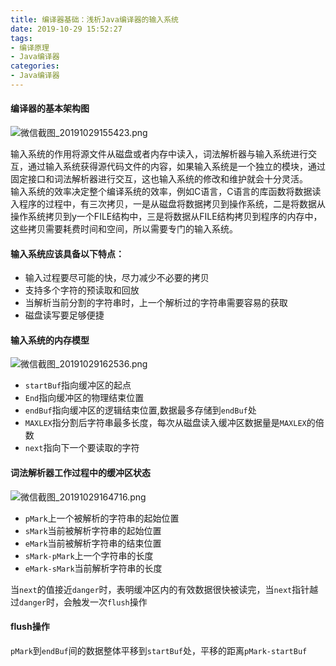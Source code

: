 ```yaml
---
title: 编译器基础：浅析Java编译器的输入系统
date: 2019-10-29 15:52:27
tags:
- 编译原理
- Java编译器
categories:
- Java编译器
---
```

#### 编译器的基本架构图
![微信截图_20191029155423.png](https://i.loli.net/2019/10/29/L5No2S4Y7uGDIPU.png)

输入系统的作用将源文件从磁盘或者内存中读入，词法解析器与输入系统进行交互，通过输入系统获得源代码文件的内容，如果输入系统是一个独立的模块，通过固定接口和词法解析器进行交互，这也输入系统的修改和维护就会十分灵活。  
输入系统的效率决定整个编译系统的效率，例如C语言，C语言的库函数将数据读入程序的过程中，有三次拷贝，一是从磁盘将数据拷贝到操作系统，二是将数据从操作系统拷贝到y一个FILE结构中，三是将数据从FILE结构拷贝到程序的内存中，这些拷贝需要耗费时间和空间，所以需要专门的输入系统。  
#### 输入系统应该具备以下特点：
* 输入过程要尽可能的快，尽力减少不必要的拷贝
* 支持多个字符的预读取和回放
* 当解析当前分割的字符串时，上一个解析过的字符串需要容易的获取
* 磁盘读写要足够便捷

#### 输入系统的内存模型
![微信截图_20191029162536.png](https://i.loli.net/2019/10/29/DbnBQs5Z8io9uCU.png)

* ``startBuf``指向缓冲区的起点
* ``End``指向缓冲区的物理结束位置
* ``endBuf``指向缓冲区的逻辑结束位置,数据最多存储到``endBuf``处
* ``MAXLEX``指分割后字符串最多长度，每次从磁盘读入缓冲区数据量是``MAXLEX``的倍数
* ``next``指向下一个要读取的字符

#### 词法解析器工作过程中的缓冲区状态
![微信截图_20191029164716.png](https://i.loli.net/2019/10/29/TYn5v8yUa1omAiD.png)

* ``pMark``上一个被解析的字符串的起始位置
* ``sMark``当前被解析字符串的起始位置
* ``eMark``当前被解析字符串的结束位置
* ``sMark-pMark``上一个字符串的长度
* ``eMark-sMark``当前解析字符串的长度

当``next``的值接近``danger``时，表明缓冲区内的有效数据很快被读完，当``next``指针越过``danger``时，会触发一次``flush``操作

#### flush操作
``pMark``到``endBuf``间的数据整体平移到``startBuf``处，平移的距离``pMark-startBuf``